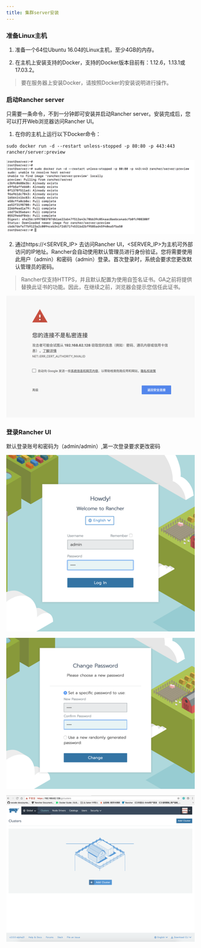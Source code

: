 ```yaml
---
title: 集群server安装
---
```


### 准备Linux主机
1.  准备一个64位Ubuntu 16.04的Linux主机，至少4GB的内存。

2.  在主机上安装支持的Docker，支持的Docker版本目前有：1.12.6，1.13.1或17.03.2。

  >	要在服务器上安装Docker，请按照Docker的安装说明进行操作。

### 启动Rancher server

只需要一条命令，不到一分钟即可安装并启动Rancher server。安装完成后，您可以打开Web浏览器访问Rancher UI。

1. 在你的主机上运行以下Docker命令：

```
sudo docker run -d --restart unless-stopped -p 80:80 -p 443:443 rancher/server:preview
```

![mage-20180323120527](rancher-server-install.assets/image-201803231205279.png)

2. 通过https://<SERVER_IP> 去访问Rancher UI，<SERVER_IP>为主机可外部访问的IP地址。Rancher会自动使用默认管理员进行身份验证。您将需要使用此用户（admin）和密码（admin）登录。首次登录时，系统会要求您更改默认管理员的密码。

>	Rancher仅支持HTTPS，并且默认配置为使用自签名证书。GA之前将提供替换此证书的功能。因此，在继续之前，浏览器会提示您信任此证书。

![mage-20180323121126](rancher-server-install.assets/image-201803231211263.png)



###  登录Rancher UI

默认登录账号和密码为（admin/admin）,第一次登录要求更改密码

![mage-20180323121450](rancher-server-install.assets/image-201803231214504.png)

![mage-20180323121428](rancher-server-install.assets/image-201803231214281.png)

![mage-20180323121614](rancher-server-install.assets/image-201803231216142.png)